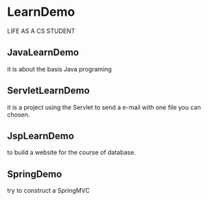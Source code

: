 # LearnDemo
LIFE AS A CS STUDENT


## JavaLearnDemo

it is about the basis Java programing

## ServletLearnDemo

it is a project using the Servlet to send a e-mail with one file you can chosen.

## JspLearnDemo

to build a website for the course of database.

## SpringDemo

try to construct a SpringMVC